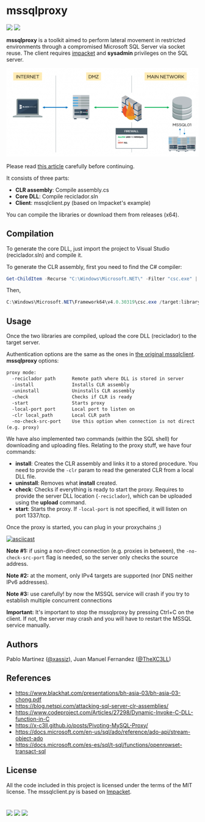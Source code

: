 # mssqlproxy
 [![](https://img.shields.io/badge/Category-Lateral%20Movement-E5A505?style=flat-square)]() [![](https://img.shields.io/badge/Language-.NET%20%2f%20C%20%2f%20Python-E5A505?style=flat-square)]()



**mssqlproxy** is a toolkit aimed to perform lateral movement in restricted environments through a compromised Microsoft SQL Server via socket reuse. The client requires [impacket](https://github.com/SecureAuthCorp/impacket) and **sysadmin** privileges on the SQL server.

<p align="center">
  <img src="scenario.png" width="720" >
</p>


Please read [this article](https://www.blackarrow.net/mssqlproxy-pivoting-clr/) carefully before continuing.

It consists of three parts:
*  **CLR assembly**: Compile assembly.cs
*  **Core DLL**: Compile reciclador.sln
*  **Client**: mssqlclient.py (based on Impacket's example)

You can compile the libraries or download them from releases (x64).


Compilation
------------

To generate the core DLL, just import the project to Visual Studio (reciclador.sln) and compile it.

To generate the CLR assembly, first you need to find the C# compiler:
```powershell
Get-ChildItem -Recurse "C:\Windows\Microsoft.NET\" -Filter "csc.exe" | Sort-Object fullname -Descending | Select-Object fullname -First 1 -ExpandProperty fullname
```

Then,
```powershell
C:\Windows\Microsoft.NET\Framework64\v4.0.30319\csc.exe /target:library .\assembly.cs
```


Usage
------------
Once the two libraries are compiled, upload the core DLL (reciclador) to the target server.

Authentication options are the same as the ones in [the original mssqlclient](https://github.com/SecureAuthCorp/impacket/blob/master/examples/mssqlclient.py). **mssqlproxy** options:

```
proxy mode:
  -reciclador path      Remote path where DLL is stored in server
  -install              Installs CLR assembly
  -uninstall            Uninstalls CLR assembly
  -check                Checks if CLR is ready
  -start                Starts proxy
  -local-port port      Local port to listen on
  -clr local_path       Local CLR path
  -no-check-src-port    Use this option when connection is not direct (e.g. proxy)
```

We have also implemented two commands (within the SQL shell) for downloading and uploading files. Relating to the proxy stuff, we have four commands:

* **install**: Creates the CLR assembly and links it to a stored procedure. You need to provide the `-clr` param to read the generated CLR from a local DLL file.
* **uninstall**: Removes what **install** created.
* **check**: Checks if everything is ready to start the proxy. Requires to provide the server DLL location (`-reciclador`), which can be uploaded using the **upload** command.
* **start**: Starts the proxy. If `-local-port` is not specified, it will listen on port 1337/tcp.

Once the proxy is started, you can plug in your proxychains ;)

[![asciicast](https://asciinema.org/a/298949.svg)](https://asciinema.org/a/298949)

**Note #1:** if using a non-direct connection (e.g. proxies in between), the `-no-check-src-port` flag is needed, so the server only checks the source address.

**Note #2:** at the moment, only IPv4 targets are supported (nor DNS neither IPv6 addresses).

**Note #3:** use carefully! by now the MSSQL service will crash if you try to establish multiple concurrent connections

**Important:** It's important to stop the mssqlproxy by pressing Ctrl+C on the client. If not, the server may crash and you will have to restart the MSSQL service manually.



Authors
---------------
Pablo Martinez ([@xassiz](https://twitter.com/xassiz)), Juan Manuel Fernandez ([@TheXC3LL](https://twitter.com/TheXC3LL))


References
---------------

* https://www.blackhat.com/presentations/bh-asia-03/bh-asia-03-chong.pdf
* https://blog.netspi.com/attacking-sql-server-clr-assemblies/
* https://www.codeproject.com/Articles/27298/Dynamic-Invoke-C-DLL-function-in-C
* https://x-c3ll.github.io/posts/Pivoting-MySQL-Proxy/
* https://docs.microsoft.com/en-us/sql/ado/reference/ado-api/stream-object-ado
* https://docs.microsoft.com/es-es/sql/t-sql/functions/openrowset-transact-sql

License
-------

All the code included in this project is licensed under the terms of the MIT license. The mssqlclient.py is based on [Impacket](https://github.com/SecureAuthCorp/impacket/blob/master/examples/mssqlclient.py).

#

[![](https://img.shields.io/badge/www-blackarrow.net-E5A505?style=flat-square)](https://www.blackarrow.net) [![](https://img.shields.io/badge/twitter-@BlackArrowSec-00aced?style=flat-square&logo=twitter&logoColor=white)](https://twitter.com/BlackArrowSec) [![](https://img.shields.io/badge/linkedin-@BlackArrowSec-0084b4?style=flat-square&logo=linkedin&logoColor=white)](https://www.linkedin.com/company/blackarrowsec/)
